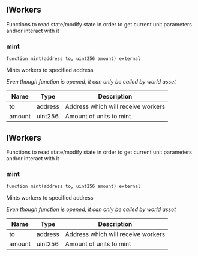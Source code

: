 ## IWorkers


Functions to read state/modify state in order to get current unit parameters and/or interact with it





### mint

```solidity
function mint(address to, uint256 amount) external
```

Mints workers to specified address

_Even though function is opened, it can only be called by world asset_

| Name | Type | Description |
| ---- | ---- | ----------- |
| to | address | Address which will receive workers |
| amount | uint256 | Amount of units to mint |



## IWorkers


Functions to read state/modify state in order to get current unit parameters and/or interact with it





### mint

```solidity
function mint(address to, uint256 amount) external
```

Mints workers to specified address

_Even though function is opened, it can only be called by world asset_

| Name | Type | Description |
| ---- | ---- | ----------- |
| to | address | Address which will receive workers |
| amount | uint256 | Amount of units to mint |




